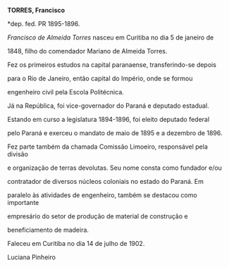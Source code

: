 **TORRES, Francisco**



\*dep. fed. PR 1895-1896.



*Francisco de Almeida Torres* nasceu em Curitiba no dia 5 de janeiro de

1848, filho do comendador Mariano de Almeida Torres.



Fez os primeiros estudos na capital paranaense, transferindo-se depois

para o Rio de Janeiro, então capital do Império, onde se formou

engenheiro civil pela Escola Politécnica.



Já na República, foi vice-governador do Paraná e deputado estadual.

Estando em curso a legislatura 1894-1896, foi eleito deputado federal

pelo Paraná e exerceu o mandato de maio de 1895 e a dezembro de 1896.



Fez parte também da chamada Comissão Limoeiro, responsável pela divisão

e organização de terras devolutas. Seu nome consta como fundador e/ou

contratador de diversos núcleos coloniais no estado do Paraná. Em

paralelo às atividades de engenheiro, também se destacou como importante

empresário do setor de produção de material de construção e

beneficiamento de madeira.



Faleceu em Curitiba no dia 14 de julho de 1902.



Luciana Pinheiro



